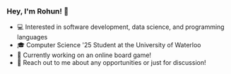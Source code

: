 ### Hey, I'm Rohun! 👋

- 💻 Interested in software development, data science, and programming languages
- 🎓 Computer Science '25 Student at the University of Waterloo
- 🎯 Currently working on an online board game!
- 💬 Reach out to me about any opportunities or just for discussion!

